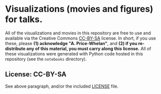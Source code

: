 # Visualizations (movies and figures) for talks.

All of the visualizations and movies in this repository are free to use and
available via the Creative Commons
[CC-BY-SA](https://github.com/adrn/talkviz/blob/master/LICENSE) license. In
short, if you use these, please **(1) acknowledge "A. Price-Whelan"**, and **(2)
if you re-distribute any of this material, you must carry along this license.**
All of these visualizations were generated with Python code hosted in this
repository (see the `notebooks` directory).

## License: CC-BY-SA

See above paragraph, and/or the included
[LICENSE](https://github.com/adrn/talkviz/blob/master/LICENSE) file.
